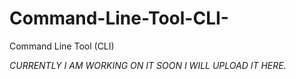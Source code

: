 # Command-Line-Tool-CLI-
Command Line Tool (CLI)

*CURRENTLY I AM WORKING ON IT SOON I WILL UPLOAD IT HERE.*
